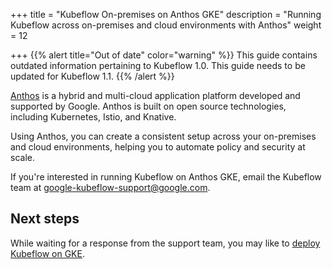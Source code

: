 +++
title = "Kubeflow On-premises on Anthos GKE"
description = "Running Kubeflow across on-premises and cloud environments with Anthos"
weight = 12
                    
+++
{{% alert title="Out of date" color="warning" %}}
This guide contains outdated information pertaining to Kubeflow 1.0. This guide
needs to be updated for Kubeflow 1.1.
{{% /alert %}}

[Anthos](https://cloud.google.com/anthos) is a hybrid and multi-cloud 
application platform developed and supported by Google. Anthos is built on
open source technologies, including Kubernetes, Istio, and Knative.

Using Anthos, you can create a consistent setup across your on-premises and 
cloud environments, helping you to automate policy and security at scale.

If you're interested in running Kubeflow on Anthos GKE, email the Kubeflow team
at 
[google-kubeflow-support@google.com](mailto:google-kubeflow-support@google.com).

## Next steps

While waiting for a response from the support team, you may like to [deploy
Kubeflow on GKE](/docs/gke/deploy/).
